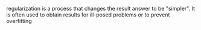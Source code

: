regularization is a process that changes the result answer to be "simpler". It is often used to obtain results for ill-posed problems or to prevent overfitting
